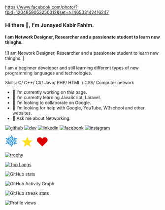 https://www.facebook.com/photo/?fbid=1204859053250312&set=a.146533142416247
### Hi there 👋, I'm Junayed Kabir Fahim.
#### I am Network Designer, Researcher  and a passionate student to learn new thinghs. 
![I am Network Designer, Researcher  and a passionate student to learn new thinghs. ]

I am a beginner developer and still learning different types of new programming languages and technologies. 

Skills: C/ C++/ C#/ Java/ PHP/ HTML / CSS/ Computer network

- 🔭 I’m currently working on this page. 
- 🌱 I’m currently learning JavaScript, Laravel. 
- 👯 I’m looking to collaborate on Google. 
- 🤔 I’m looking for help with Google, YouTube, W3school and other websites. 
- 💬 Ask me about Networking. 


[<img src='https://cdn.jsdelivr.net/npm/simple-icons@3.0.1/icons/github.svg' alt='github' height='40'>](https://github.com/JunayedKabir)  [<img src='https://cdn.jsdelivr.net/npm/simple-icons@3.0.1/icons/dev-dot-to.svg' alt='dev' height='40'>](https://dev.to/junayedkabirfahim)  [<img src='https://cdn.jsdelivr.net/npm/simple-icons@3.0.1/icons/linkedin.svg' alt='linkedin' height='40'>](https://www.linkedin.com/in/junayedkabirfahim/)  [<img src='https://cdn.jsdelivr.net/npm/simple-icons@3.0.1/icons/facebook.svg' alt='facebook' height='40'>](https://www.facebook.com/theZunayed)  [<img src='https://cdn.jsdelivr.net/npm/simple-icons@3.0.1/icons/instagram.svg' alt='instagram' height='40'>](https://www.instagram.com/_junayedkabirfahim/)  

<a href='https://archiveprogram.github.com/'><img src='https://raw.githubusercontent.com/acervenky/animated-github-badges/master/assets/acbadge.gif' width='40' height='40'></a> <a href='https://stars.github.com/'><img src='https://raw.githubusercontent.com/acervenky/animated-github-badges/master/assets/starbadge.gif' width='35' height='35'></a> <a href='https://docs.github.com/en/github/supporting-the-open-source-community-with-github-sponsors'><img src='https://raw.githubusercontent.com/acervenky/animated-github-badges/master/assets/sponsorbadge.gif' width='35' height='35'></a> 

[![trophy](https://github-profile-trophy.vercel.app/?username=JunayedKabir)](https://github.com/ryo-ma/github-profile-trophy)

[![Top Langs](https://github-readme-stats.vercel.app/api/top-langs/?username=JunayedKabir)](https://github.com/anuraghazra/github-readme-stats)

![GitHub stats](https://github-readme-stats.vercel.app/api?username=JunayedKabir&show_icons=true&count_private=true)  

![GitHub Activity Graph](https://activity-graph.herokuapp.com/graph?username=JunayedKabir)  

![GitHub streak stats](https://github-readme-streak-stats.herokuapp.com/?user=JunayedKabir)  

![Profile views](https://gpvc.arturio.dev/JunayedKabir)  
